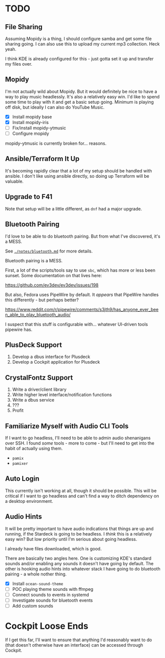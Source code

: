 # TODO

## File Sharing

Assuming Mopidy is a thing, I should configure samba and get some file sharing going. I can also use this to upload my current mp3 collection. Heck yeah.

I think KDE is already configured for this - just gotta set it up and transfer my files over.

## Mopidy

I'm not actually wild about Mopidy. But it would definitely be nice to have a way to play music headlessly. It's also a relatively easy win. I'd like to spend some time to play with it and get a basic setup going. Minimum is playing off disk, but ideally I can also do YouTube Music.

- [x] Install mopidy base
- [x] Install mopidy-iris
- [ ] Fix/install mopidy-ytmusic
- [ ] Configure mopidy

mopidy-ytmusic is currently broken for... reasons.

## Ansible/Terraform It Up

It's becoming rapidly clear that a lot of my setup should be handled with ansible. I don't like using ansible directly, so doing up Terraform will be valuable.

## Upgrade to F41

Note that setup will be a little different, as `dnf` had a major upgrade.

## Bluetooth Pairing

I'd love to be able to do bluetooth pairing. But from what I've discovered, it's a MESS.

See [`./notes/bluetooth.md`](./notes/bluetooth.md) for more details.

Bluetooth pairing is a MESS.

First, a lot of the scripts/tools say to use `sbc`, which has more or less
been sunset. Some documentation on that lives here:

<https://github.com/ev3dev/ev3dev/issues/198>

But also, Fedora uses PipeWire by default. It _appears_ that PipeWire handles
this differently - but perhaps better?

<https://www.reddit.com/r/pipewire/comments/s3jth9/has_anyone_ever_been_able_to_play_bluetooth_audio/>

I suspect that this stuff is configurable with... whatever UI-driven tools
pipewire has.

## PlusDeck Support

1. Develop a dbus interface for Plusdeck
2. Develop a Cockpit application for Plusdeck

## CrystalFontz Support

1. Write a driver/client library
2. Write higher level interface/notification functions
3. Write a dbus service
4. ???
5. Profit

## Familiarize Myself with Audio CLI Tools

If I want to go headless, I'll need to be able to admin audio shenanigans over SSH. I found *some* tools - more to come - but I'll need to get into the habit of actually using them.

- `pamix`
- `pamixer`

## Auto Login

This currently isn't working at all, though it should be possible. This will be critical if I want to go headless and can't find a way to ditch dependency on a desktop environment.

## Audio Hints

It will be pretty important to have audio indications that things are up and running, if the Stardeck is going to be headless. I *think* this is a relatively easy win? But low priority until I'm serious about going headless.

I already have files downloaded, which is good.

There are basically two angles here. One is customizing KDE's standard sounds and/or enabling any sounds it doesn't have going by default. The other is hooking audio hints into whatever stack I have going to do bluetooth pairing - a whole nother thing.

- [x] Install `ocean-sound-theme`
- [ ] POC playing theme sounds with ffmpeg
- [ ] Connect sounds to events in systemd
- [ ] Investigate sounds for bluetooth events
- [ ] Add custom sounds

# Cockpit Loose Ends

If I get this far, I'll want to ensure that anything I'd reasonably want to do (that doesn't otherwise have an interface) can be accessed through Cockpit.
